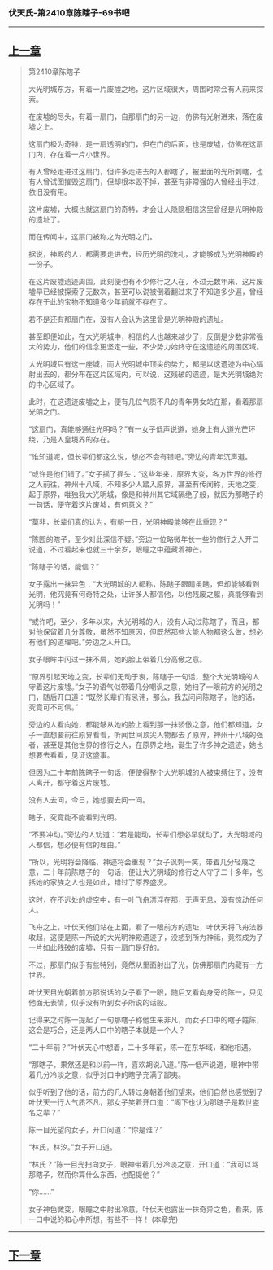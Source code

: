 ### 伏天氏-第2410章陈瞎子-69书吧

--------
[上一章](./dba4ff83f3dc98b20c9191997c821baf.md)
--------


>
>
>
>第2410章陈瞎子
>
>大光明城东方，有着一片废墟之地，这片区域很大，周围时常会有人前来探索。
>
>在废墟的尽头，有着一扇门，自那扇门的另一边，仿佛有光射进来，落在废墟之上。
>
>这扇门极为奇特，是一扇透明的门，但在门的后面，也是废墟，仿佛在这扇门内，存在着一片小世界。
>
>有人曾经走进过这扇门，但许多走进去的人都瞎了，被里面的光所刺瞎，也有人曾试图摧毁这扇门，但却根本毁不掉，甚至有非常强的人曾经出手过，依旧没有用。
>
>这片废墟，大概也就这扇门的奇特，才会让人隐隐相信这里曾经是光明神殿的遗址了。
>
>而在传闻中，这扇门被称之为光明之门。
>
>据说，神殿的人，都需要走进去，经历光明的洗礼，才能够成为光明神殿的一份子。
>
>在这片废墟遗迹周围，此刻便也有不少修行之人在，不过无数年来，这片废墟早已经被探索了无数次，甚至可以说被倒着翻过来了不知道多少遍，曾经存在于此的宝物不知道多少年前就不存在了。
>
>若不是还有那扇门在，没有人会认为这里曾是光明神殿的遗址。
>
>甚至即便如此，在大光明城中，相信的人也越来越少了，反倒是少数非常强大的势力，他们的信念更坚定一些，不少势力始终守在这遗迹的周围区域。
>
>大光明域只有这一座城，而大光明城中顶尖的势力，都是以这遗迹为中心辐射出去的，都分布在这片区域内，可以说，这残破的遗迹，是大光明城绝对的中心区域了。
>
>此时，在这遗迹废墟之上，便有几位气质不凡的青年男女站在那，看着那扇光明之门。
>
>“这扇门，真能够通往光明吗？”有一女子低声说道，她身上有大道光芒环绕，乃是人皇境界的存在。
>
>“谁知道呢，但长辈们都这么说，想必不会有错吧。”旁边的青年沉声道。
>
>“或许是他们错了。”女子摇了摇头：“这些年来，原界大变，各方世界的修行之人前往，神州十八域，不知多少人踏入原界，甚至有传闻称，天地之变，起于原界，唯独我大光明城，像是和神州其它域隔绝了般，就因为那瞎子的一句话，便守着这片废墟，有何意义？”
>
>“莫非，长辈们真的认为，有朝一日，光明神殿能够在此重现？”
>
>“陈园的瞎子，至少对此深信不疑。”旁边一位略微年长一些的修行之人开口说道，不过看起来也就三十余岁，眼瞳之中蕴藏着神芒。
>
>“陈瞎子的话，能信？”
>
>女子露出一抹异色：“大光明城的人都称，陈瞎子眼睛虽瞎，但却能够看到光明，他究竟有何奇特之处，让许多人都信他，以他残废之躯，真能够看到光明吗！”
>
>“或许吧，至少，多年以来，大光明城的人，没有人动过陈瞎子，而且，都对他保留着几分尊敬，虽然不知原因，但既然那些大能人物都这么做，想必有他们的道理吧。”旁边之人开口。
>
>女子眼眸中闪过一抹不屑，她的脸上带着几分高傲之意。
>
>“原界引起天地之变，长辈们无动于衷，陈瞎子一句话，整个大光明城的人守着这片废墟。”女子的语气似带着几分嘲讽之意，她扫了一眼前方的光明之门，随后开口道：“既然长辈们有忌讳，那么，我去问问陈瞎子，他的话，究竟可不可信。”
>
>旁边的人看向她，都能够从她的脸上看到那一抹骄傲之意，他们都知道，女子一直想要前往原界看看，听闻世间顶尖人物都去了原界，神州十八域的强者，甚至是其他世界的修行之人，在原界之地，诞生了许多神之遗迹，她也想要去看看，见证这盛事。
>
>但因为二十年前陈瞎子一句话，便使得整个大光明城的人被束缚住了，没有人离开，都守着这片废墟。
>
>没有人去问，今日，她想要去问一问。
>
>瞎子，究竟能不能看到光明。
>
>“不要冲动。”旁边的人劝道：“若是能动，长辈们想必早就动了，大光明域的人都信，想必便有信的理由。”
>
>“所以，光明将会降临，神迹将会重现？”女子讽刺一笑，带着几分轻蔑之意，二十年前陈瞎子的一句话，便让大光明域的修行之人守了二十多年，包括她的家族之人也是如此，错过了原界盛况。
>
>这时，在不远处的虚空中，有一叶飞舟漂浮在那，无声无息，没有惊动任何人。
>
>飞舟之上，叶伏天他们站在上面，看了一眼前方的遗址，叶伏天将飞舟法器收起，这便是陈一所说的大光明神殿遗迹了，没想到所为神祗，竟然成为了一片如此残破的废墟，只有一扇门是好的。
>
>不过，那扇门似乎有些特别，竟然从里面射出了光，仿佛那扇门内藏有一方世界。
>
>叶伏天目光朝着前方那说话的女子看了一眼，随后又看向身旁的陈一，只见他面无表情，似乎没有听到女子所说的话般。
>
>记得来之时陈一提起了一句那瞎子称他生来非凡，而女子口中的瞎子姓陈，这会是巧合，还是两人口中的瞎子本就是一个人？
>
>“二十年前？”叶伏天心中想着，二十多年前，陈一在东华域，和他相遇。
>
>“那瞎子，果然还是和以前一样，喜欢胡说八道。”陈一低声说道，眼神中带着几分冷淡之意，似乎对口中的瞎子充满了鄙夷。
>
>似乎听到了他的话，前方的几人转过身朝着他们望来，他们自然也感觉到了叶伏天一行人气质不凡，那女子笑着开口道：“阁下也认为那瞎子是欺世盗名之辈？”
>
>陈一目光望向女子，开口问道：“你是谁？”
>
>“林氏，林汐。”女子开口道。
>
>“林氏？”陈一目光扫向女子，眼神带着几分冷淡之意，开口道：“我可以骂那瞎子，然而你算什么东西，也配提他？”
>
>“你……”
>
>女子神色微变，眼瞳之中射出冷意，叶伏天也露出一抹奇异之色，看来，陈一口中说的和心中所想，有些不一样！
>(本章完)
>
>

--------
[下一章](./0319bf1bffcf7aeea1d841e01318356a.md)
--------
